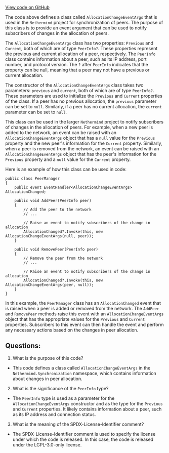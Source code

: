 [View code on GitHub](https://github.com/nethermindeth/nethermind/Nethermind.Synchronization/SyncPeerEventArgs.cs)

The code above defines a class called `AllocationChangeEventArgs` that is used in the `Nethermind` project for synchronization of peers. The purpose of this class is to provide an event argument that can be used to notify subscribers of changes in the allocation of peers. 

The `AllocationChangeEventArgs` class has two properties: `Previous` and `Current`, both of which are of type `PeerInfo?`. These properties represent the previous and current allocation of a peer, respectively. The `PeerInfo` class contains information about a peer, such as its IP address, port number, and protocol version. The `?` after `PeerInfo` indicates that the property can be null, meaning that a peer may not have a previous or current allocation.

The constructor of the `AllocationChangeEventArgs` class takes two parameters: `previous` and `current`, both of which are of type `PeerInfo?`. These parameters are used to initialize the `Previous` and `Current` properties of the class. If a peer has no previous allocation, the `previous` parameter can be set to `null`. Similarly, if a peer has no current allocation, the `current` parameter can be set to `null`.

This class can be used in the larger `Nethermind` project to notify subscribers of changes in the allocation of peers. For example, when a new peer is added to the network, an event can be raised with an `AllocationChangeEventArgs` object that has a `null` value for the `Previous` property and the new peer's information for the `Current` property. Similarly, when a peer is removed from the network, an event can be raised with an `AllocationChangeEventArgs` object that has the peer's information for the `Previous` property and a `null` value for the `Current` property.

Here is an example of how this class can be used in code:

```
public class PeerManager
{
    public event EventHandler<AllocationChangeEventArgs> AllocationChanged;

    public void AddPeer(PeerInfo peer)
    {
        // Add the peer to the network
        // ...

        // Raise an event to notify subscribers of the change in allocation
        AllocationChanged?.Invoke(this, new AllocationChangeEventArgs(null, peer));
    }

    public void RemovePeer(PeerInfo peer)
    {
        // Remove the peer from the network
        // ...

        // Raise an event to notify subscribers of the change in allocation
        AllocationChanged?.Invoke(this, new AllocationChangeEventArgs(peer, null));
    }
}
```

In this example, the `PeerManager` class has an `AllocationChanged` event that is raised when a peer is added or removed from the network. The `AddPeer` and `RemovePeer` methods raise this event with an `AllocationChangeEventArgs` object that has the appropriate values for the `Previous` and `Current` properties. Subscribers to this event can then handle the event and perform any necessary actions based on the changes in peer allocation.
## Questions: 
 1. What is the purpose of this code?
- This code defines a class called `AllocationChangeEventArgs` in the `Nethermind.Synchronization` namespace, which contains information about changes in peer allocation.

2. What is the significance of the `PeerInfo` type?
- The `PeerInfo` type is used as a parameter for the `AllocationChangeEventArgs` constructor and as the type for the `Previous` and `Current` properties. It likely contains information about a peer, such as its IP address and connection status.

3. What is the meaning of the SPDX-License-Identifier comment?
- The SPDX-License-Identifier comment is used to specify the license under which the code is released. In this case, the code is released under the LGPL-3.0-only license.